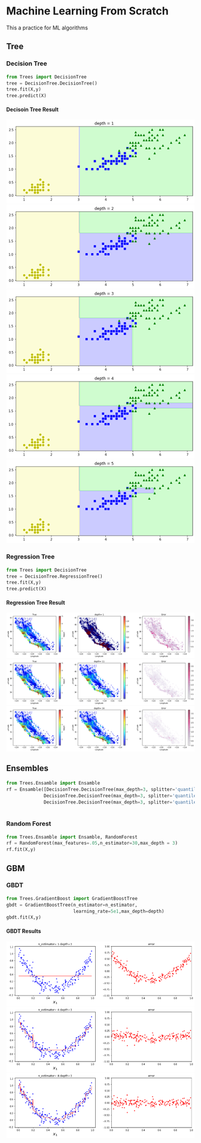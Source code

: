 # Machine Learning From Scratch

This a practice for ML algorithms 

## Tree 

### Decision Tree

```python
from Trees import DecisionTree
tree = DecisionTree.DecisionTree()
tree.fit(X,y)
tree.predict(X)
```
#### Decisoin Tree Result
<img src="figures/tree_clf 1 result.png" />
<img src="figures/tree_clf 2 result.png" />
<img src="figures/tree_clf 3 result.png" />
<img src="figures/tree_clf 4 result.png" />
<img src="figures/tree_clf result.png" />

### Regression Tree

```python
from Trees import DecisionTree
tree = DecisionTree.RegressionTree()
tree.fit(X,y)
tree.predict(X)
```
#### Regression Tree Result
<img src="figures/tree_reg depth1 rst.png" />
<img src="figures/tree_reg depth6 rst.png" />
<img src="figures/tree_reg depth16 rst.png" />

## Ensembles

```python
from Trees.Ensamble import Ensamble
rf = Ensamble([DecisionTree.DecisionTree(max_depth=3, splitter='quantile'),
              DecisionTree.DecisionTree(max_depth=3, splitter='quantile'),
              DecisionTree.DecisionTree(max_depth=3, splitter='quantile')])
             
```

### Random Forest

```python
from Trees.Ensamble import Ensamble, RandomForest
rf = RandomForest(max_features=.05,n_estimator=30,max_depth = 3)
rf.fit(X,y)
```

## GBM

### GBDT

```python
from Trees.GradientBoost import GradientBoostTree
gbdt = GradientBoostTree(n_estimator=n_estimator,
                         learning_rate=5e1,max_depth=depth)
gbdt.fit(X,y)
```
#### GBDT Results
<img src="figures/gbm 1 rst.png" />
<img src="figures/gbm 4 rst.png" />
<img src="figures/gbm 8 rst.png" />
